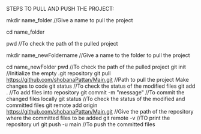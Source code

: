 STEPS TO PULL AND PUSH THE PROJECT:  

mkdir name_folder           //Give a name to pull the project

cd name_folder      

pwd                         //To check the path of the pulled project

mkdir name_newFoldername    //Give a name to the folder to pull the project

cd name_newFolder
pwd                         //To check the path of the pulled project
git init                    //Initialize the empty .git repository
git pull https://github.com/shobanaPattan/Main.git                         //Path to pull the project
Make changes to code
git status                  //To check the status of the modified files
git add .                   //To add files into repository
git commit -m "message"     //To commit the changed files locally
git status                  //To check the status of the modified and committed files
git remote add origin https://github.com/shobanaPattan/Main.git            //Give the path of the repository where the committed files to be added
git remote -v               //TO print the repository url
git push -u main            //To push the committed files
